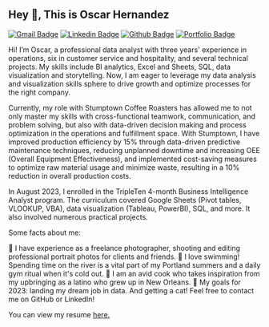 ## Hey 👋, This is Oscar Hernandez
[![Gmail Badge](https://img.shields.io/badge/-oscarhernandeziv@gmail.com-c14438?style=flat&logo=Gmail&logoColor=white&link=mailto:oscarhernandeziv@gmail.com)](mailto:oscarhernandeziv@gmail.com) 
[![Linkedin Badge](https://img.shields.io/badge/-oscar-hernandez-iv-0072b1?style=flat&logo=Linkedin&logoColor=white&link=https://www.linkedin.com/in/oscar-hernandez-iv/)](https://www.linkedin.com/in/oscar-hernandez-iv/) [![Github Badge](https://img.shields.io/badge/-oscarhernandeziv-grey?style=flat&logo=github&logoColor=white&link=https://github.com/oscarhernandeziv/)](https://www.github.com/oscarhernandeziv/) [![Portfolio Badge](https://img.shields.io/badge/portfolio-web-blue?style=flat&link=https://github.com/oscarhernandeziv/TripleTen-Projects/)](https://github.com/oscarhernandeziv/TripleTen-Projects/) <p align='left'>Hi! I’m Oscar, a professional data analyst with three years' experience in operations, six in customer service and hospitality, and several technical projects. My skills include BI analytics, Excel and Sheets, SQL, data visualization and storytelling. Now, I am eager to leverage my data analysis and visualization skills sphere to drive growth and optimize processes for the right company.

Currently, my role with Stumptown Coffee Roasters has allowed me to not only master my skills with cross-functional teamwork, communication, and problem solving, but also with data-driven decision making and process optimization in the operations and fulfillment space. With Stumptown, I have improved production efficiency by 15% through data-driven predictive maintenance techniques, reducing unplanned downtime and increasing OEE (Overall Equipment Effectiveness), and implemented cost-saving measures to optimize raw material usage and minimize waste, resulting in a 10% reduction in overall production costs.

In August 2023, I enrolled in the TripleTen 4-month Business Intelligence Analyst program. The curriculum covered Google Sheets (Pivot tables, VLOOKUP, VBA), data visualization (Tableau, PowerBI), SQL, and more. It also involved numerous practical projects.

Some facts about me:

📸 I have experience as a freelance photographer, shooting and editing professional portrait photos for clients and friends.
🌊 I love swimming! Spending time on the river is a vital part of my Portland summers and a daily gym ritual when it's cold out.
🥘 I am an avid cook who takes inspiration from my upbringing as a latino who grew up in New Orleans.
🎯 My goals for 2023: landing my dream job in data. And getting a cat!
Feel free to contact me on GitHub or LinkedIn!</p><p align='left'> You can view my resume <a href='https://docs.google.com/document/d/1tk5kOOvajGh-AvFN2NX7ec6w_wRDG30JfrEiAK9XM3U/edit?usp=sharing ' target=_blank><u>here</u>.</a></p>
